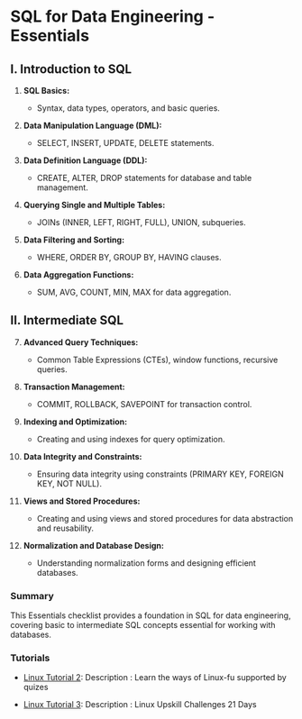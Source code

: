 # SQL for Data Engineering - Essentials

## I. Introduction to SQL

1. **SQL Basics:**
   - Syntax, data types, operators, and basic queries.

2. **Data Manipulation Language (DML):**
   - SELECT, INSERT, UPDATE, DELETE statements.

3. **Data Definition Language (DDL):**
   - CREATE, ALTER, DROP statements for database and table management.

4. **Querying Single and Multiple Tables:**
   - JOINs (INNER, LEFT, RIGHT, FULL), UNION, subqueries.

5. **Data Filtering and Sorting:**
   - WHERE, ORDER BY, GROUP BY, HAVING clauses.

6. **Data Aggregation Functions:**
   - SUM, AVG, COUNT, MIN, MAX for data aggregation.

## II. Intermediate SQL

7. **Advanced Query Techniques:**
   - Common Table Expressions (CTEs), window functions, recursive queries.

8. **Transaction Management:**
   - COMMIT, ROLLBACK, SAVEPOINT for transaction control.

9. **Indexing and Optimization:**
   - Creating and using indexes for query optimization.

10. **Data Integrity and Constraints:**
    - Ensuring data integrity using constraints (PRIMARY KEY, FOREIGN KEY, NOT NULL).

11. **Views and Stored Procedures:**
    - Creating and using views and stored procedures for data abstraction and reusability.

12. **Normalization and Database Design:**
    - Understanding normalization forms and designing efficient databases.

### Summary

This Essentials checklist provides a foundation in SQL for data engineering, covering basic to intermediate SQL concepts essential for working with databases.

### Tutorials
- [Linux Tutorial 2](https://linuxjourney.com/): Description : Learn the ways of Linux-fu supported by quizes

- [Linux Tutorial 3](https://linuxjourney.com/): Description : Linux Upskill Challenges 21 Days


